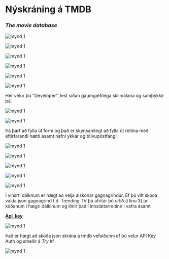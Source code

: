 # Nýskráning á TMDB

### _The movie database_

![mynd 1](log-1.jpg)

![mynd 1](log-2.jpg)

![mynd 1](log-3.jpg)

![mynd 1](log-4.jpg)

![mynd 1](log-5.jpg)

![mynd 1](log-6.jpg)

Hér velur þú "Developer", lest síðan gaumgæfilega skilmálana og samþykkir þá.

![mynd 1](log-7.jpg)

![mynd 1](log-8.jpg)

Þá þarf að fylla út form og það er skynsamlegt að fylla út reitina með eftirfarandi hætti ásamt nafni ykkar og tölvupóstfangi.

![mynd 1](log-9.jpg)

![mynd 1](log-10.jpg)

![mynd 1](log-12.jpg)

![mynd 1](log-13.jpg)

![mynd 1](log-14.jpg)

Í vinsrti dálknum er hægt að velja alskonar gagnagrindur. Ef þú vilt skoða valda json gagnagrind t.d. Trending TV þá afritar þú urlið (í línu 3) úr kóðanum í hægri dálkinum og límir það í innsláttarreitinn í vafra ásamt 

[**Api_key**](https://api.themoviedb.org/3/trending/tv/week?language=en-US&api_key=90592f9784ec535091c0163bc2d2df0b)

![mynd 1](log-15.jpg)

Það er hægt að skoða json skrána á tmdb vefsíðunni ef þú velur API Key Auth og smellir á *Try It!* 

![mynd 1](log-16.jpg)

